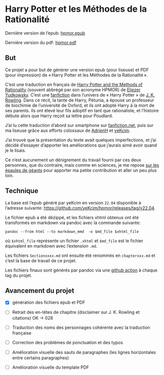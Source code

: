 # Harry Potter et les Méthodes de la Rationalité

Dernière version de l’epub: [hpmor.epub](https://github.com/efemero/hpmor/releases/latest/download/hpmor.epub)

Dernière version du pdf: [hpmor.pdf](https://github.com/efemero/hpmor/releases/latest/download/hpmor.pdf)

## But

Ce projet a pour but de générer une version epub (pour liseuse) et PDF (pour impression) de « Harry Potter et les Méthodes de la Rationalité ».

C’est une traduction en français de [Harry Potter and the Methods of Rationality](https://hpmor.com/) (souvent abbrégé par son acronyme HPMOR) de [Eliezer Yudkowsky](https://www.yudkowsky.net/).
C’est une [fanfiction](https://fr.wikipedia.org/wiki/Fanfiction) dans l’univers de « Harry Potter » de [J. K. Rowling](https://www.jkrowling.com/).
Dans ce récit, la tante de Harry, Pétunia, a épousé un professeur de biochimie de l’université de Oxford, et ils ont adopté Harry à la mort de ses parents.
Ils ont élevé leur fils adoptif en tant que rationaliste, et l’histoire débute alors que Harry reçoit sa lettre pour Poudlard.

J’ai lu cette traduction d’abord sur smartphone sur [fanfiction.net](https://www.fanfiction.net/s/6910226/1/Harry-Potter-et-les-M%C3%A9thodes-de-la-Rationalit%C3%A9), puis sur ma liseuse grâce aux efforts colossaux de [AdrienH](https://www.fanfiction.net/u/2842070/AdrienH) et [yeKcim](https://github.com/yeKcim).

J’ai trouvé que la présentation du texte avait quelques imperfections, et j’ai décidé d’essayer d’apporter les améliorations que j’aurais aimé avoir quand je le lisais.

Ce n’est aucunement un dénigrement du travail fourni par ces deux personnes, que du contraire, mais comme en sciences, je me repose [sur les épaules de géants](https://fr.wikipedia.org/wiki/Des_nains_sur_des_%C3%A9paules_de_g%C3%A9ants) pour apporter ma petite contribution et aller un peu plus loin.

## Technique

La base est l’epub généré par yeKcim en version `22.04` disponible à l’adresse suivante: <https://github.com/yeKcim/hpmor/releases/tag/v22.04>.

Le fichier epub a été dézippé, et les fichiers xhtml obtenus ont été transformés en markdown via pandoc avec la commande suivante:
```
pandoc --from html --to markdown_mmd  -o $md_file $xhtml_file
```
où `$xhtml_file` représente un fichier `.xhtml` et `$md_file` est le fichier équivalent en markdown avec l’extension `.md`.

Les fichiers `Sectionxxxx.md` ont ensuite été renommés en `chapterxxx.md` et c’est la base de travail de ce projet.

Les fichiers finaux sont générés par pandoc via une [github action](.github/workflows/artifacts.yml) à chaque tag du projet.

## Avancement du projet

- [x] génération des fichiers epub et PDF
- [ ] Retrait des en-têtes de chapitre (disclaimer sur J. K. Rowling et citations) OK -> 028
- [ ] Traduction des noms des personnages cohérente avec la traduction française
- [ ] Correction des problèmes de ponctuation et des typos
- [ ] Amélioration visuelle des sauts de paragraphes (les lignes horizontales entre certains paragraphes)
- [ ] Amélioration visuelle du template PDF


    
  

